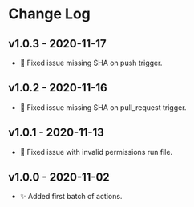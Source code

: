 # Change Log

## v1.0.3 - 2020-11-17
- 🐛 Fixed issue missing SHA on push trigger.

## v1.0.2 - 2020-11-16
- 🐛 Fixed issue missing SHA on pull_request trigger.

## v1.0.1 - 2020-11-13
- 🐛 Fixed issue with invalid permissions run file.

## v1.0.0 - 2020-11-02
- ✨ Added first batch of actions.
